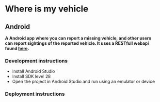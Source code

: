 # Where is my vehicle
## Android
**A Android app where you can report a missing vehicle, and other users can report sightings of the reported vehicle. It uses a RESTfull webapi found [here](https://github.com/roystijsiger/where-is-my-vehicle-webapi).**

### Development instructions
- Install Android Studio
- Install SDK level 28
- Open the project in Android Studio and run using an emulator or device

### Deployment instructions
